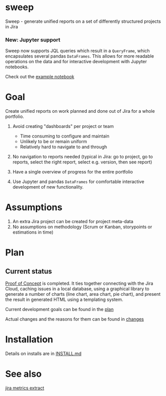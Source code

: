 # sweep
Sweep - generate unified reports on a set of differently structured projects in Jira

### New: Jupyter support

Sweep now supports JQL queries which result in a `QueryFrame`, which encapsulates several pandas `DataFrames`.
This allows for more readable operations on the data and for interactive development with Jupyter notebooks.

Check out the [example notebook](src/notebook_to_jira.ipynb)

# Goal
Create unified reports on work planned and done out of Jira for a whole portfolio.

1. Avoid creating "dashboards" per project or team
   - Time consuming to configure and maintain
   - Unlikely to be or remain uniform
   - Relatively hard to navigate to and through

2. No navigation to reports needed (typical in Jira: go to project, go to reports, select the right report, select e.g. version, then see report)

3. Have a single overview of progress for the entire portfolio

4. Use Jupyter and pandas `DataFrames` for comfortable interactive development of new functionality.

# Assumptions
1. An extra Jira project can be created for project meta-data
2. No assumptions on methodology (Scrum or Kanban, storypoints or estimations in time)

# Plan

## Current status

[Proof of Concept](poc.md) is completed. It ties together connecting with the Jira Cloud, caching issues in a local database, using a graphical library to generate a number of charts (line chart, area chart, pie chart), and present the result in generated HTML using a templating system. 

Current development goals can be found in the [plan](plan.md)

Actual changes and the reasons for them can be found in [changes](changes.md)

# Installation
Details on installs are in [INSTALL.md](INSTALL.md)

# See also
[jira metrics extract](https://github.com/rnwolf/jira-metrics-extract)
